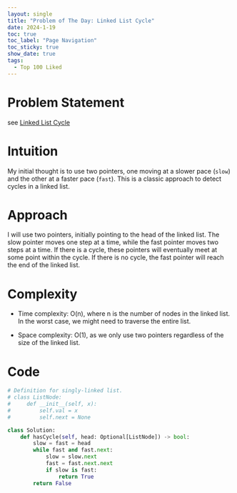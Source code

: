 ```yaml
---
layout: single
title: "Problem of The Day: Linked List Cycle"
date: 2024-1-19
toc: true
toc_label: "Page Navigation"
toc_sticky: true
show_date: true
tags:
  - Top 100 Liked
---
```

# Problem Statement
see [Linked List Cycle](https://leetcode.com/problems/linked-list-cycle/description/?envType=study-plan-v2&envId=top-100-liked)

# Intuition
My initial thought is to use two pointers, one moving at a slower pace (`slow`) and the other at a faster pace (`fast`). This is a classic approach to detect cycles in a linked list.

# Approach
I will use two pointers, initially pointing to the head of the linked list. The slow pointer moves one step at a time, while the fast pointer moves two steps at a time. If there is a cycle, these pointers will eventually meet at some point within the cycle. If there is no cycle, the fast pointer will reach the end of the linked list.

# Complexity
- Time complexity:
O(n), where n is the number of nodes in the linked list. In the worst case, we might need to traverse the entire list.

- Space complexity:
O(1), as we only use two pointers regardless of the size of the linked list.


# Code
```python
# Definition for singly-linked list.
# class ListNode:
#     def __init__(self, x):
#         self.val = x
#         self.next = None

class Solution:
    def hasCycle(self, head: Optional[ListNode]) -> bool:
        slow = fast = head
        while fast and fast.next:
            slow = slow.next
            fast = fast.next.next
            if slow is fast:
                return True
        return False
```